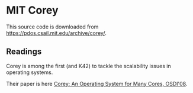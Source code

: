 # MIT Corey

This source code is downloaded from https://pdos.csail.mit.edu/archive/corey/.

## Readings

Corey is among the first (and K42) to tackle the scalability issues in operating systems.

Their paper is here [Corey: An Operating System for Many Cores, OSDI'08](https://pdos.csail.mit.edu/papers/corey:osdi08.pdf).

